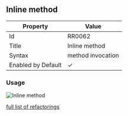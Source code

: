 ## Inline method

| Property           | Value             |
| ------------------ | ----------------- |
| Id                 | RR0062            |
| Title              | Inline method     |
| Syntax             | method invocation |
| Enabled by Default | &#x2713;          |

### Usage

![Inline method](../../images/refactorings/InlineMethod.png)

[full list of refactorings](Refactorings.md)